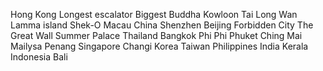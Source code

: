 Hong Kong
    Longest escalator
    Biggest Buddha
    Kowloon
    Tai Long Wan
    Lamma island
    Shek-O
Macau
China
    Shenzhen
    Beijing
        Forbidden City
        The Great Wall
        Summer Palace
Thailand
    Bangkok
    Phi Phi
    Phuket
    Ching Mai
Mailysa
    Penang
    Singapore
    Changi
Korea
Taiwan
Philippines
India
    Kerala
Indonesia
    Bali
